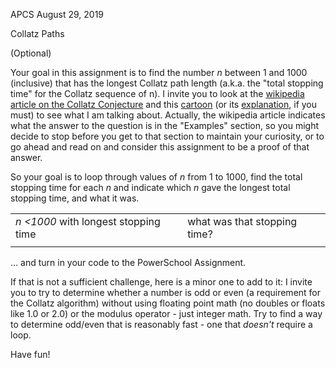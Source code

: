 
APCS	August 29, 2019

Collatz Paths 

(Optional)

Your goal in this assignment is to find the number _n_ between 1 and 1000 (inclusive) that has the longest Collatz path length (a.k.a. the "total stopping time" for the Collatz sequence of n). I invite you to look at the [wikipedia article on the Collatz Conjecture](https://en.wikipedia.org/wiki/Collatz_conjecture) and this [cartoon](https://xkcd.com/710/) (or its [explanation](https://www.explainxkcd.com/wiki/index.php/710:_Collatz_Conjecture), if you must) to see what I am talking about. Actually, the wikipedia article indicates what the answer to the question is in the "Examples" section, so you might decide to stop before you get to that section to maintain your curiosity, or to go ahead and read on and consider this assignment to be a proof of that answer.

So your goal is to loop through values of _n_ from 1 to 1000, find the total stopping time for each _n_ and indicate which _n_ gave the longest total stopping time, and what it was.


<table>
  <tr>
   <td><em>n &lt;1000 </em>with longest stopping time
   </td>
   <td>what was that stopping time?
   </td>
  </tr>
  <tr>
   <td>
   </td>
   <td>
   </td>
  </tr>
</table>


… and turn in your code to the PowerSchool Assignment.

If that is not a sufficient challenge, here is a minor one to add to it: I invite you to try to determine whether a number is odd or even (a requirement for the Collatz algorithm) without using floating point math (no doubles or floats like 1.0 or 2.0) or the modulus operator - just integer math. Try to find a way to determine odd/even that is reasonably fast - one that _doesn't_ require a loop.

Have fun!
